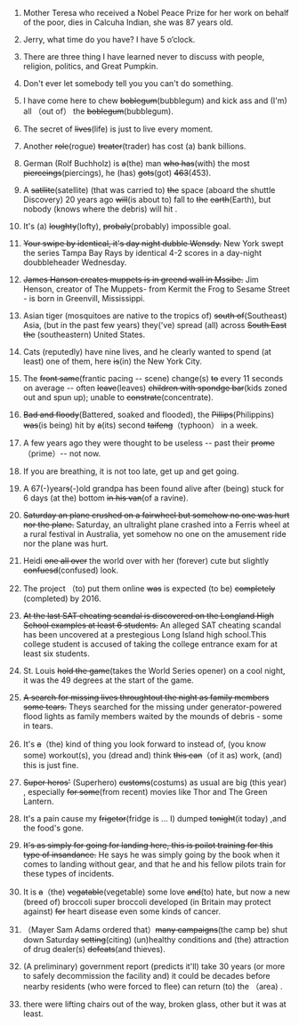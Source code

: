 1. Mother Teresa who received a Nobel Peace Prize for  her work on behalf of the poor, dies in Calcuha Indian, she was 87 years old.

2. Jerry, what time  do  you have?  I have 5 o’clock.

3. There are three thing I have learned never to discuss with people, religion, politics, and Great Pumpkin.

4. Don't ever let somebody tell you you can't do something.

5. I have come here to chew ~~boblegum~~(bubblegum)  and kick ass and (I'm) all （out of） the ~~boblegum~~(bubblegum).

6. The secret of ~~lives~~(life) is just to live every moment.

7. Another ~~role~~(rogue) ~~treater~~(trader)  has cost (a)  bank billions.

8. German (Rolf Buchholz)  is ~~a~~(the) man ~~who has~~(with) the most ~~pierceings~~(piercings), he (has) ~~gots~~(got) ~~463~~(453).

9. A ~~satllite~~(satellite) (that was carried to) ~~the~~ space (aboard the shuttle Discovery)  20 years ago ~~will~~(is about to) fall to ~~the~~ ~~earth~~(Earth),  but nobody (knows where the debris) will hit .

10. It's (a) ~~loughty~~(lofty), ~~probaly~~(probably) impossible  goal.

11. ~~Your swipe by identical, it's  day night dubble  Wensdy.~~ New York swept the series Tampa Bay Rays by identical 4-2 scores in a day-night doubbleheader Wednesday.

12. ~~James Hanson creates muppets is in greend wall in Mssibe.~~ Jim Henson, creator of The Muppets- from Kermit the Frog to Sesame Street -  is born in Greenvill, Mississippi.

13. Asian tiger (mosquitoes are native to the tropics of) ~~south of~~(Southeast) Asia, (but in the past few years) they('ve) spread (all) across ~~South East the~~ (southeastern) United States.

14. Cats (reputedly) have nine lives, and he clearly wanted to spend (at least) one of them, here ~~is~~(in) the New York City.

15. The ~~front same~~(frantic pacing -- scene) change(s) ~~to~~ every 11 seconds on average --  often ~~leave~~(leaves) ~~children  with spondge bar~~(kids zoned out and spun up); unable to ~~constrate~~(concentrate).

16. ~~Bad and floody~~(Battered, soaked and flooded),  the ~~Pillips~~(Philippins) ~~was~~(is being) hit by ~~a~~(its) second ~~taifeng~~（typhoon） in a week.

17. A few years ago they were thought to be useless --  past their ~~prome~~（prime）-- not now.

18. If you are breathing, it is not too late, get up and get going.

19. A 67(-)year~~s~~(-)old grandpa has been found alive after (being) stuck for 6 days (at the) bottom ~~in his van~~(of a ravine).

20. ~~Saturday an plane crushed on a fairwheel  but somehow no one was hurt nor the plane.~~ Saturday, an ultralight plane crashed into a Ferris wheel at a rural festival in Australia, yet somehow no one on the amusement ride nor the plane was hurt.

21. Heidi ~~one all over~~ the world over with her (forever) cute but slightly ~~confuesd~~(confused) look.

22. The project （to) put them online ~~was~~ is expected (to be) ~~completely~~ (completed) by 2016.

23. ~~At the last SAT cheating scandal is discovered on the Longland High School examples at least 6 students.~~
An alleged SAT cheating scandal has been uncovered at a prestegious Long Island high school.This college student is accused of taking the college entrance exam for at least six students.

24. St. Louis ~~hold the game~~(takes the World Series opener) on a cool night, it was the 49 degrees at the start of the game.

25. ~~A search for missing lives throughtout the night as  family members some tears.~~ 
Theys searched for the missing under generator-powered flood lights as family members waited by the mounds of debris - some in tears.

26. It's ~~a~~（the) kind of thing you look forward to instead of, (you know some) workout(s), you (dread and) think ~~this can~~（of it as) work, (and) this is just fine.

27. ~~Super heros'~~ (Superhero) ~~customs~~(costums) as usual are big (this year) , especially ~~for some~~(from recent) movies like Thor and The Green Lantern.

28. It's a pain cause my ~~frigetor~~(fridge is ... I) dumped ~~tonight~~(it today) ,and the food's gone.

29. ~~It's as simply for going for landing here, this is  poilot training for this type of insandance.~~
He says he was simply going by the book when it comes to landing without gear, and that he and his fellow pilots train for these types of incidents.

30. It is ~~a~~（the) ~~vegatable~~(vegetable) some love ~~and~~(to) hate, but now a new (breed of) broccoli super broccoli developed (in Britain may protect against) ~~for~~ heart disease  even some kinds of cancer.

31. （Mayer Sam Adams ordered that）~~many campaigns~~(the camp be) shut down Saturday ~~setting~~(citing) (un)healthy conditions and (the) attraction of drug dealer(s) ~~defeats~~(and thieves).

32. (A preliminary) government report (predicts it'll) take 30 years (or more to safely decommission the facility and)  it could be decades before nearby residents (who were forced to flee) can return (to) the （area) .

33. there were lifting chairs out of the way, broken glass, other  but it was  at least.
